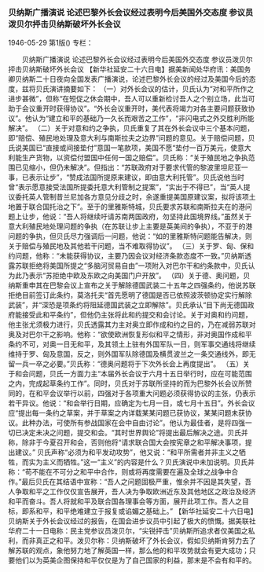 ### 贝纳斯广播演说  论述巴黎外长会议经过表明今后美国外交态度  参议员泼贝尔抨击贝纳斯破坏外长会议

1946-05-29
第1版()
专栏：

　　贝纳斯广播演说
    论述巴黎外长会议经过表明今后美国外交态度
    参议员泼贝尔抨击贝纳斯破坏外长会议
    【新华社延安二十六日电】据美新闻处华府讯：美国务卿贝纳斯二十日夜向全国发表广播演说，论述巴黎外长会议的经过及美国今后的态度，兹将贝氏演讲摘要如下：
    （一）对外长会议的估计，贝氏认为“对和平所作之进步甚微”，但称“在短促之休会期中，吾人可以重新检讨吾人之个别立场，此当可助于会议重开时获得协议”。“外长会议重开时，美代表将竭力对各主要问题获致协议”。他认为“建立和平的基础乃一久长而艰苦之工作”，“非闪电式之外交胜利所能解决”。
    （二）关于对意和约之争执，贝氏重复了其在外长会议中三个基本问题，即“赔偿、殖民地处理及意大利与南斯拉夫之边界”问题的意见。关于赔偿问题，贝氏说美国已“直接或间接垫付”意国一笔款项，美国不愿“垫付一百万美元，使意大利能生产货物，以资偿付盟国中任何一国之赔偿”。贝氏称：“关于殖民地之争执范围已见缩小，但仍未解决”。但指出：“苏联政府对于要求代管的黎波里坦尼亚一事，已表示让步”，“赞成法国所提原来建议，即由意大利托管”。贝氏说他当时曾“表示愿意接受法国所提委托意大利管制之提案”，“实出于不得已”，当“英人提议委托英人管制昔兰尼加各方意见分歧之时，余遂重提美国原建议案，拟将该项土地置于联合国托治之下”。至于的里雅斯特城，贝氏要求苏联和南斯拉夫在的港问题上让步，他说：“吾人将继续吁请苏南两国政府，勿坚持此国境界线。”虽然关于意大利殖民地处理问题的争执（在苏联让步上主要是英美间的争执），不亚于的港问题的争执，但贝氏尽力强调后一问题，他说：“如的里雅斯特问题能告解决，则关于赔偿与殖民地及其他若干问题，当不难取得协议”。
    （三）关于罗、匈、保和约问题，他称：“未能获得协议，主要乃因会议对经济条款态度不一致。”贝纳斯透露苏联拒绝将美国所提之“多脑河贸易自由”一项附入对巴尔干和约条款中，贝氏认为此乃表示“苏拒绝中欧及东欧之向美国门户开放”。
    （四）关于德、奥问题，贝纳斯重申其在巴黎会议上宣布之关于解除德国武装二十五年之四强条约，他说苏联拒绝目前签订此条约，莫洛托夫“首先愿明了德国是否已依照波茨顿协定实行解除武装”，并“深恐是项条约将阻延德国武装之立即解除”。贝氏承认“目下尚无德国政府能接受此和平条约”，但他仍主张将此和约提交和会讨论。关于对奥和约问题，他主张尤须极力进行，贝氏透露其力主对奥立即作成和约之目的，乃在减弱苏联对奥及对巴尔干之影响。他称：“欲使欧洲恢复形似和平之情形，非对奥国作成和平条约不可，对奥一日无和平，及其领土上驻有外国军队一日，则军事交通线将继续维持于罗、匈及意国，反之，则外国军队除德国及横贯波兰之一条交通线外，即无留一兵一卒之必要。”贝氏称：“德奥问题将于下次外长会上再度提出”。
    （五）关于和会问题，贝氏一方面力主“本届外长会议于六月十五日举行时，应在可能范围之内，完成起草条约工作”。同时，贝氏对于苏联所坚持的而为巴黎外长会议所赞同的，在和平会议举行以前，四强对于各项重大问题必须获得协议的主张，仍表示若干异议。他说：“和会举行日期，应确定为七月一日，或七月十五日”。外长会议应“提出每一条约之草案，并于草案之内详载某某问题已获协议，某某问题未获协议。此种办法，可使所有参战国家在会中自由讨论”。他认为最佳者，是将四强一切已决定未决之问题，提交和会。“其时世界舆论”将提出最后解决之途。贝氏并称，除非于今夏召开和会，否则他将“请求联合国大会按宪章之和平解决事项，提出建议。”
    贝氏声称“必须为和平发动攻势”，他又说：“和平所需者并非主义之牺牲，而实为主义而牺牲。”这一“主义”的内容是什么？贝氏演说中未加说明。贝氏并称：“苟不能在不可分之和平中合作，则或将再度需要在遍及全球之战争中合作。”最后贝氏在其结语中宣称：“吾人之问题固极严重，惟余并不因是其失望，吾人争取和平之工作仅仅宣告展开，吾人决为争取欧洲近东及其他地区之政治及经济和平而奋斗。吾人将就和平及联合国各理事会等方面，展开此项工作。吾人之目标，即系和平，和平绝难建立于报复或谄媚之基础上。”
    【新华社延安二十六日电】贝纳斯关于外长会议经过的报告，在国会进步议员中引起了极大的愤慨。据美联社华府二十一日电称：民主党参议员泼贝尔，“尖锐抨击”贝纳斯所追求者仅美国之私利，而非真正之和平。泼贝尔称：贝纳斯破坏了外长会议，假如贝纳斯肯努力去了解苏联的观点，象他努力地了解英国一样，那么他的和平攻势就会有更大成功；只要他们以为英美企图保持和平仅仅是为了自己国家的利益，那末是不会有和平的。
